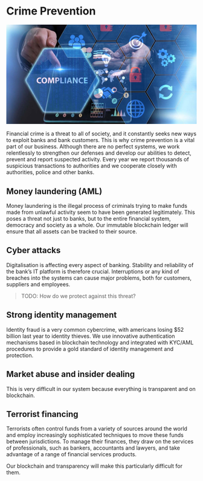 # Crime Prevention

![](img/crimeprevention.png)  

Financial crime is a threat to all of society, and it constantly seeks new ways to exploit banks and bank customers. This is why crime prevention is a vital part of our business. Although there are no perfect systems, we work relentlessly to strengthen our defenses and develop our abilities to detect, prevent and report suspected activity. Every year we report thousands of suspicious transactions to authorities and we cooperate closely with authorities, police and other banks.

## Money laundering (AML)

Money laundering is the illegal process of criminals trying to make funds made from unlawful activity seem to have been generated legitimately. This poses a threat not just to banks, but to the entire financial system, democracy and society as a whole. Our immutable blockchain ledger will ensure that all assets can be tracked to their source.

## Cyber attacks

Digitalisation is affecting every aspect of banking. Stability and reliability of the bank’s IT platform is therefore crucial. Interruptions or any kind of breaches into the systems can cause major problems, both for customers, suppliers and employees. 

> TODO: How do we protect against this threat?

## Strong identity management

Identity fraud is a very common cybercrime, with americans losing $52 billion last year to identity thieves. We use innovative authentication mechanisms based in blockchain technology and integrated with KYC/AML procedures to provide a gold standard of identity management and protection.

## Market abuse and insider dealing

This is very difficult in our system because everything is transparent and on blockchain.

## Terrorist financing

Terrorists often control funds from a variety of sources around the world and employ increasingly sophisticated techniques to move these funds between jurisdictions. To manage their finances, they draw on the services of professionals, such as bankers, accountants and lawyers, and take advantage of a range of financial services products.

Our blockchain and transparency will make this particularly difficult for them.

